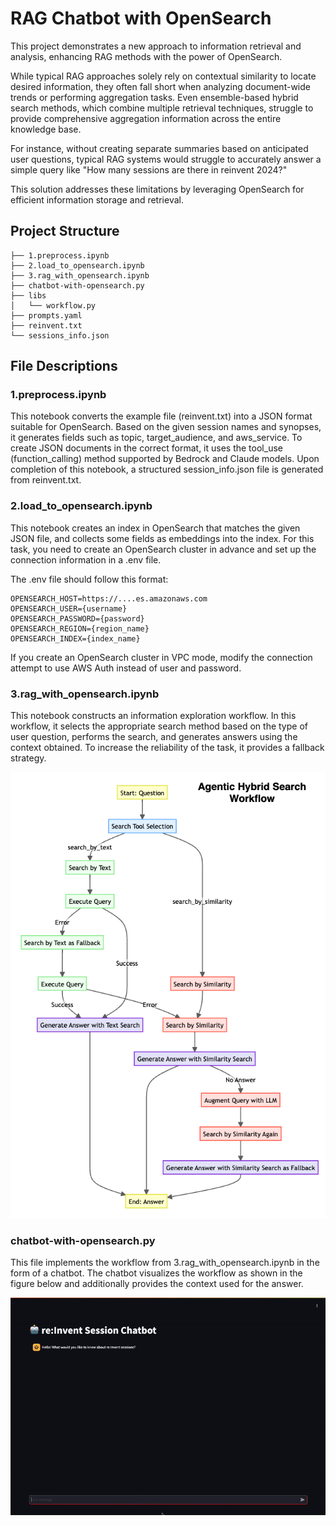 # RAG Chatbot with OpenSearch

This project demonstrates a new approach to information retrieval and analysis, enhancing  RAG methods with the power of OpenSearch.

While typical RAG approaches solely rely on contextual similarity to locate desired information, they often fall short when analyzing document-wide trends or performing aggregation tasks. Even ensemble-based hybrid search methods, which combine multiple retrieval techniques, struggle to provide comprehensive aggregation information across the entire knowledge base.

For instance, without creating separate summaries based on anticipated user questions, typical RAG systems would struggle to accurately answer a simple query like "How many sessions are there in reinvent 2024?"

This solution addresses these limitations by leveraging OpenSearch for efficient information storage and retrieval.

## Project Structure
```
├── 1.preprocess.ipynb
├── 2.load_to_opensearch.ipynb
├── 3.rag_with_opensearch.ipynb
├── chatbot-with-opensearch.py
├── libs
│   └── workflow.py
├── prompts.yaml
├── reinvent.txt
└── sessions_info.json
```

## File Descriptions

### 1.preprocess.ipynb
This notebook converts the example file (reinvent.txt) into a JSON format suitable for OpenSearch. Based on the given session names and synopses, it generates fields such as topic, target_audience, and aws_service. To create JSON documents in the correct format, it uses the tool_use (function_calling) method supported by Bedrock and Claude models. Upon completion of this notebook, a structured session_info.json file is generated from reinvent.txt.

### 2.load_to_opensearch.ipynb
This notebook creates an index in OpenSearch that matches the given JSON file, and collects some fields as embeddings into the index. For this task, you need to create an OpenSearch cluster in advance and set up the connection information in a .env file. 

The .env file should follow this format:
```
OPENSEARCH_HOST=https://....es.amazonaws.com 
OPENSEARCH_USER={username} 
OPENSEARCH_PASSWORD={password} 
OPENSEARCH_REGION={region_name} 
OPENSEARCH_INDEX={index_name}
```

If you create an OpenSearch cluster in VPC mode, modify the connection attempt to use AWS Auth instead of user and password.

### 3.rag_with_opensearch.ipynb
This notebook constructs an information exploration workflow. In this workflow, it selects the appropriate search method based on the type of user question, performs the search, and generates answers using the context obtained. To increase the reliability of the task, it provides a fallback strategy.

<img src="./images/workflow.png" alt="Workflow" width="600"/>

### chatbot-with-opensearch.py
This file implements the workflow from 3.rag_with_opensearch.ipynb in the form of a chatbot. The chatbot visualizes the workflow as shown in the figure below and additionally provides the context used for the answer.

<img src="./images/opensearch-chatbot.gif" alt="Chat With OpenSearch" width="1000"/>